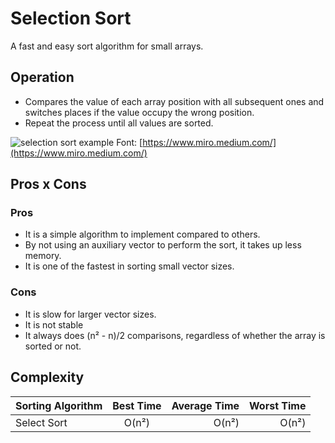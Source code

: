 
# Selection Sort
  A fast and easy sort algorithm for small arrays.

## Operation

  - Compares the value of each array position with all subsequent ones and switches places if the value occupy the wrong position.
  - Repeat the process until all values are sorted.

![selection sort example](https://miro.medium.com/max/1400/1*5WXRN62ddiM_Gcf4GDdCZg.gif)
Font: [https://www.miro.medium.com/](https://www.miro.medium.com/)

## Pros x Cons

### Pros
 - It is a simple algorithm to implement compared to others.
 - By not using an auxiliary vector to perform the sort, it takes up less memory.
 - It is one of the fastest in sorting small vector sizes.

 ### Cons
 - It is slow for larger vector sizes.
 - It is not stable
 - It always does (n² - n)/2 comparisons, regardless of whether the array is sorted or not.

## Complexity
| Sorting Algorithm |Best Time| Average Time | Worst Time
|----------|:-------------:|------:|------:|
| Select Sort|  O(n²) | O(n²)|O(n²)
